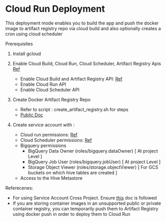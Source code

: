 # Cloud Run Deployment

This deployment mode enables you to build the app and push the docker image 
to artifact registry repo via cloud build and also optionally creates a cron 
using cloud scheduler 

Prerequisites 
1) Install gcloud 
2) Enable Cloud Build, Cloud Run, Cloud Scheduler, Artifact Registry Apis [Ref](https://cloud.google.com/endpoints/docs/openapi/enable-api#enabling_an_api) 
   - Enable Cloud Build and Artifact Registry API: [Ref](https://cloud.google.com/build/docs/build-push-docker-image#before-you-begin)
   - Enable Cloud Run API
   - Enable Cloud Scheduler API

3) Create Docker Artifact Registry Repo 
   - Refer to script : create_artifact_registry.sh for steps
   - [Public Doc](https://cloud.google.com/artifact-registry/docs/docker/store-docker-container-images)
   
4) Create service account with :
   - Cloud run permissions: [Ref](https://cloud.google.com/run/docs/create-jobs#permissions_required_to_create_and_execute)
   - Cloud Scheduler permissions: [Ref](https://cloud.google.com/scheduler/docs/http-target-auth#set_up_the_service_account)
   - Bigquery permissions 
     - BigQuery Data Owner (roles/bigquery.dataOwner) [ At project Level ]
     - BigQuery Job User (roles/bigquery.jobUser)  [ At project Level ]
     - Storage Object Viewer (roles/storage.objectViewer)  [ For GCS buckets on which hive tables are created ]
   - Access to the Hive Metastore 

Referecenes: 
- For using Service Account Cross Project. Ensure [this](https://cloud.google.com/run/docs/deploying#other-registries) doc is followed 
- If you are storing container images in an unsupported public or private container registry, you can temporarily push them to Artifact Registry using docker push in order to deploy them to Cloud Run
